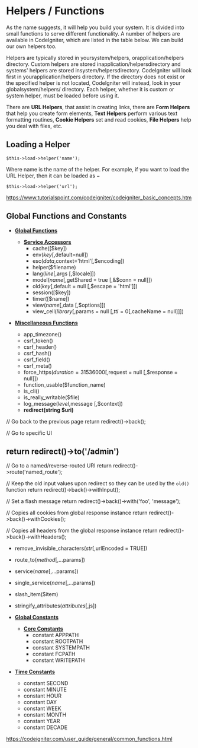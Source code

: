 # Helpers / Functions

As the name suggests, it will help you build your system. It is divided into small functions to serve different functionality. A number of helpers are available in CodeIgniter, which are listed in the table below. We can build our own helpers too.

Helpers are typically stored in yoursystem/helpers, orapplication/helpers directory. Custom helpers are stored inapplication/helpersdirectory and systems' helpers are stored insystem/helpersdirectory. CodeIgniter will look first in yourapplication/helpers directory. If the directory does not exist or the specified helper is not located, CodeIgniter will instead, look in your globalsystem/helpers/ directory. Each helper, whether it is custom or system helper, must be loaded before using it.

There are **URL Helpers**, that assist in creating links, there are **Form Helpers** that help you create form elements, **Text Helpers** perform various text formatting routines, **Cookie Helpers** set and read cookies, **File Helpers** help you deal with files, etc.

## Loading a Helper

`$this->load->helper('name');`

Where name is the name of the helper. For example, if you want to load the URL Helper, then it can be loaded as −

`$this->load->helper('url');`

https://www.tutorialspoint.com/codeigniter/codeigniter_basic_concepts.htm

## Global Functions and Constants

- [**Global Functions**](https://codeigniter.com/user_guide/general/common_functions.html#global-functions)
  - [**Service Accessors**](https://codeigniter.com/user_guide/general/common_functions.html#service-accessors)
    - cache([$key])
    - env($key [,$default=null])
    - esc($data,$context='html'[,$encoding])
    - helper($filename)
    - lang($line [,$args [,$locale]])
    - model($name [,$getShared = true [,&$conn = null]])
    - old($key [,$default = null [,$escape = 'html']])
    - session([$key])
    - timer([$name])
    - view($name [,$data [,$options]])
    - view_cell($library [,$params = null [,$ttl = 0 [,$cacheName = null]]])

- [**Miscellaneous Functions**](https://codeigniter.com/user_guide/general/common_functions.html#miscellaneous-functions)
  - app_timezone()
  - csrf_token()
  - csrf_header()
  - csrf_hash()
  - csrf_field()
  - csrf_meta()
  - force_https($duration = 31536000 [,$request = null [,$response = null]])
  - function_usable($function_name)
  - is_cli()
  - is_really_writable($file)
  - log_message($level,$message [,$context])
  - **redirect(string $uri)**

// Go back to the previous page
return redirect()->back();

// Go to specific UI

## return redirect()->to('/admin')

// Go to a named/reverse-routed URI
return redirect()->route('named_route');

// Keep the old input values upon redirect so they can be used by the `old()` function
return redirect()->back()->withInput();

// Set a flash message
return redirect()->back()->with('foo', 'message');

// Copies all cookies from global response instance
return redirect()->back()->withCookies();

// Copies all headers from the global response instance
return redirect()->back()->withHeaders();

- remove_invisible_characters($str [,$urlEncoded = TRUE])
- route_to($method [,...$params])
- service($name [,...$params])
- single_service($name [,...$params])
- slash_item($item)
- stringify_attributes($attributes [,$js])

- [**Global Constants**](https://codeigniter.com/user_guide/general/common_functions.html#global-constants)
  - [**Core Constants**](https://codeigniter.com/user_guide/general/common_functions.html#core-constants)
    - constant APPPATH
    - constant ROOTPATH
    - constant SYSTEMPATH
    - constant FCPATH
    - constant WRITEPATH

- [**Time Constants**](https://codeigniter.com/user_guide/general/common_functions.html#time-constants)
  - constant SECOND
  - constant MINUTE
  - constant HOUR
  - constant DAY
  - constant WEEK
  - constant MONTH
  - constant YEAR
  - constant DECADE

https://codeigniter.com/user_guide/general/common_functions.html
